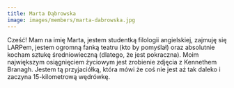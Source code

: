 ```yaml
---
title: Marta Dąbrowska
image: images/members/marta-dabrowska.jpg
---
```

Cześć! Mam na imię Marta, jestem studentką filologii angielskiej, zajmuję się LARPem, jestem ogromną fanką teatru (kto by pomyślał) oraz absolutnie kocham sztukę średniowieczną (dlatego, że jest pokraczna). Moim największym osiągnięciem życiowym jest zrobienie zdjęcia z Kennethem Branagh. Jestem tą przyjaciółką, która mówi że coś nie jest aż tak daleko i zaczyna 15-kilometrową wędrówkę.
